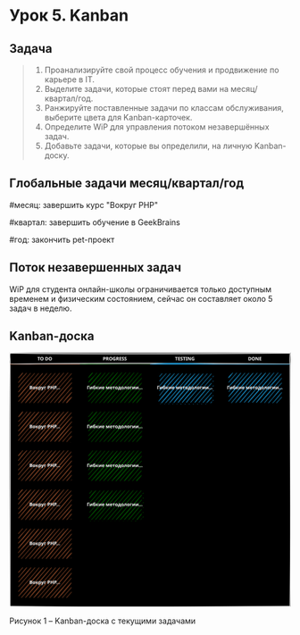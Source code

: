 # Урок 5. Kanban


## Задача

> 1. Проанализируйте свой процесс обучения и продвижение по карьере в IT.
> 2. Выделите задачи, которые стоят перед вами на месяц/квартал/год.
> 3. Ранжируйте поставленные задачи по классам обслуживания, выберите цвета для Kanban-карточек.
> 4. Определите WiP для управления потоком незавершённых задач.
> 5. Добавьте задачи, которые вы определили, на личную Kanban-доску.


## Глобальные задачи месяц/квартал/год

#месяц: завершить курс "Вокруг PHP"

#квартал: завершить обучение в GeekBrains

#год: закончить pet-проект


## Поток незавершенных задач

WiP для студента онлайн-школы ограничивается только доступным временем и физическим состоянием, сейчас он составляет около 5 задач в неделю.


## Kanban-доска

![Kanban-доска](/lesson%205/Kanban.svg)

Рисунок 1 – Kanban-доска с текущими задачами
